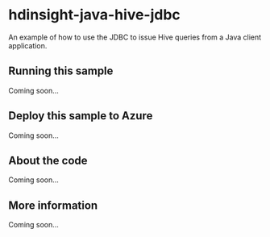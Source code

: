 # hdinsight-java-hive-jdbc
An example of how to use the JDBC to issue Hive queries from a Java client application.
## Running this sample
Coming soon...
## Deploy this sample to Azure
Coming soon...
## About the code
Coming soon...
## More information
Coming soon...